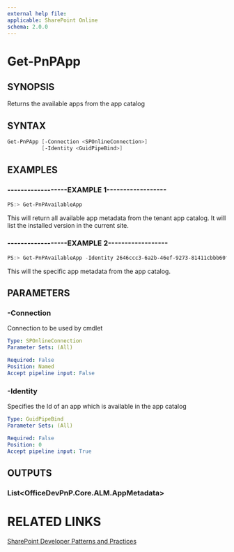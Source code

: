 ```yaml
---
external help file:
applicable: SharePoint Online
schema: 2.0.0
---
```

# Get-PnPApp

## SYNOPSIS
Returns the available apps from the app catalog

## SYNTAX 

```powershell
Get-PnPApp [-Connection <SPOnlineConnection>]
           [-Identity <GuidPipeBind>]
```

## EXAMPLES

### ------------------EXAMPLE 1------------------
```powershell
PS:> Get-PnPAvailableApp
```

This will return all available app metadata from the tenant app catalog. It will list the installed version in the current site.

### ------------------EXAMPLE 2------------------
```powershell
PS:> Get-PnPAvailableApp -Identity 2646ccc3-6a2b-46ef-9273-81411cbbb60f
```

This will the specific app metadata from the app catalog.

## PARAMETERS

### -Connection
Connection to be used by cmdlet

```yaml
Type: SPOnlineConnection
Parameter Sets: (All)

Required: False
Position: Named
Accept pipeline input: False
```

### -Identity
Specifies the Id of an app which is available in the app catalog

```yaml
Type: GuidPipeBind
Parameter Sets: (All)

Required: False
Position: 0
Accept pipeline input: True
```

## OUTPUTS

### List<OfficeDevPnP.Core.ALM.AppMetadata>

# RELATED LINKS

[SharePoint Developer Patterns and Practices](http://aka.ms/sppnp)